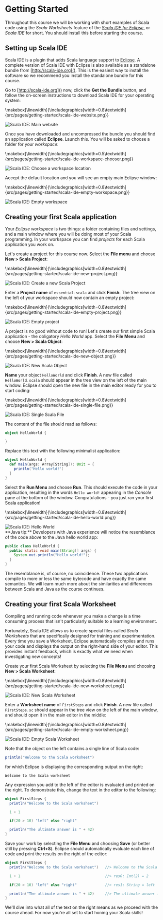 # Getting Started


Throughout this course we will be working with short examples of Scala code using the *Scala Worksheets* feature of the *[Scala IDE for Eclipse]*, or *Scala IDE* for short. You should install this before starting the course.

[Scala IDE for Eclipse]: http://scala-ide.org

## Setting up Scala IDE

Scala IDE is a plugin that adds Scala language support to [Eclipse](http://eclipse.org). A complete version of Scala IDE with Eclipse is also available as a standalone bundle from [http://scala-ide.org](). This is the easiest way to install the software so we recommend you install the standalone bundle for this course.

Go to [http://scala-ide.org]() now, click the **Get the Bundle** button, and follow the on-screen instructions to download Scala IDE for your operating system:

\makebox[\linewidth]{\includegraphics[width=0.8\textwidth]{src/pages/getting-started/scala-ide-website.png}}

<div class="row figure">
<div class="col-sm-10 col-sm-offset-1 col-md-8 col-md-offset-2 text-center">
<img src="src/pages/getting-started/scala-ide-website.png" alt="Scala IDE: Main website">
</div>
</div>

Once you have downloaded and uncompressed the bundle you should find an application called **Eclipse**. Launch this. You will be asked to choose a folder for your *workspace*:

\makebox[\linewidth]{\includegraphics[width=0.5\textwidth]{src/pages/getting-started/scala-ide-workspace-chooser.png}}

<div class="row figure">
<div class="col-xs-8 col-xs-offset-2 col-md-6 col-md-offset-3 text-center">
<img src="src/pages/getting-started/scala-ide-workspace-chooser.png" alt="Scala IDE: Choose a workspace location">
</div>
</div>

Accept the default location and you will see an empty main Eclipse window:

\makebox[\linewidth]{\includegraphics[width=0.8\textwidth]{src/pages/getting-started/scala-ide-empty-workspace.png}}

<div class="row figure">
<div class="col-sm-10 col-sm-offset-1 col-md-8 col-md-offset-2 text-center">
<img src="src/pages/getting-started/scala-ide-empty-workspace.png" alt="Scala IDE: Empty workspace">
</div>
</div>

## Creating your first Scala application

Your *Eclipse workspace* is two things: a folder containing files and settings, and a main window where you will be doing most of your Scala programming. In your workspace you can find *projects* for each Scala application you work on.

Let's create a project for this course now. Select the **File menu** and choose **New > Scala Project**:

\makebox[\linewidth]{\includegraphics[width=0.8\textwidth]{src/pages/getting-started/scala-ide-new-project.png}}

<div class="row figure">
<div class="col-sm-10 col-sm-offset-1 col-md-8 col-md-offset-2 text-center">
<img src="src/pages/getting-started/scala-ide-new-project.png" alt="Scala IDE: Create a new Scala Project">
</div>
</div>

Enter a **Project name** of `essential-scala` and click **Finish**. The tree view on the left of your workspace should now contain an empty project:

\makebox[\linewidth]{\includegraphics[width=0.8\textwidth]{src/pages/getting-started/scala-ide-empty-project.png}}

<div class="row figure">
<div class="col-sm-10 col-sm-offset-1 col-md-8 col-md-offset-2 text-center">
<img src="src/pages/getting-started/scala-ide-empty-project.png" alt="Scala IDE: Empty project">
</div>
</div>

A project is no good without code to run! Let's create our first simple Scala application - the obligatory *Hello World* app. Select the **File Menu** and choose **New > Scala Object**:

\makebox[\linewidth]{\includegraphics[width=0.8\textwidth]{src/pages/getting-started/scala-ide-new-object.png}}

<div class="row figure">
<div class="col-sm-10 col-sm-offset-1 col-md-8 col-md-offset-2 text-center">
<img src="src/pages/getting-started/scala-ide-new-object.png" alt="Scala IDE: New Scala Object">
</div>
</div>

**Name** your object `HelloWorld` and click **Finish**. A new file called `HelloWorld.scala` should appear in the tree view on the left of the main window. Eclipse should open the new file in the main editor ready for you to start coding:

\makebox[\linewidth]{\includegraphics[width=0.8\textwidth]{src/pages/getting-started/scala-ide-single-file.png}}

<div class="row figure">
<div class="col-sm-10 col-sm-offset-1 col-md-8 col-md-offset-2 text-center">
<img src="src/pages/getting-started/scala-ide-single-file.png" alt="Scala IDE: Single Scala File">
</div>
</div>

The content of the file should read as follows:

~~~ scala
object HelloWorld {

}
~~~

Replace this text with the following minimalist application:

~~~ scala
object HelloWorld {
  def main(args: Array[String]): Unit = {
    println("Hello world!")
  }
}
~~~

Select the **Run Menu** and choose **Run**. This should execute the code in your application, resulting in the words `Hello world!` appearing in the *Console* pane at the bottom of the window. Congratulations - you just ran your first Scala application!

\makebox[\linewidth]{\includegraphics[width=0.8\textwidth]{src/pages/getting-started/scala-ide-hello-world.png}}

<div class="row figure">
<div class="col-sm-10 col-sm-offset-1 col-md-8 col-md-offset-2 text-center">
<img src="src/pages/getting-started/scala-ide-hello-world.png" alt="Scala IDE: Hello World">
</div>
</div>

<div class="alert alert-info">
**Java tip:** Developers with Java experience will notice the resemblance of the code above to the Java hello world app:

~~~java
public class HelloWorld {
  public static void main(String[] args) {
    System.out.println("Hello world!");
  }
}
~~~

The resemblance is, of course, no coincidence. These two applications compile to more or less the same bytecode and have exactly the same semantics. We will learn much more about the similarities and differences between Scala and Java as the course continues.
</div>

## Creating your first Scala Worksheet

Compiling and running code whenever you make a change is a time consuming process that isn't particularly suitable to a learning environment.

Fortunately, Scala IDE allows us to create special files called *Scala Worksheets* that are specifically designed for training and experimentation. Every time you save a Worksheet, Eclipse automatically compiles and runs your code and displays the output on the right-hand side of your editor. This provides instant feedback, which is exactly what we need when investigating new concepts!

Create your first Scala Worksheet by selecting the **File Menu** and choosing **New > Scala Worksheet**:

\makebox[\linewidth]{\includegraphics[width=0.8\textwidth]{src/pages/getting-started/scala-ide-new-worksheet.png}}

<div class="row figure">
<div class="col-sm-10 col-sm-offset-1 col-md-8 col-md-offset-2 text-center">
<img src="src/pages/getting-started/scala-ide-new-worksheet.png" alt="Scala IDE: New Scala Worksheet">
</div>
</div>

Enter a **Worksheet name** of `FirstSteps` and click **Finish**. A new file called `FirstSteps.sc` should appear in the tree view on the left of the main window, and should open it in the main editor in the middle:

\makebox[\linewidth]{\includegraphics[width=0.8\textwidth]{src/pages/getting-started/scala-ide-empty-worksheet.png}}

<div class="row figure">
<div class="col-sm-10 col-sm-offset-1 col-md-8 col-md-offset-2 text-center">
<img src="src/pages/getting-started/scala-ide-empty-worksheet.png" alt="Scala IDE: Empty Scala Worksheet">
</div>
</div>

Note that the object on the left contains a single line of Scala code:

~~~ scala
println("Welcome to the Scala worksheet")
~~~

for which Eclipse is displaying the corresponding output on the right:

~~~
Welcome to the Scala worksheet
~~~

Any expression you add to the left of the editor is evaluated and printed on the right. To demonstrate this, change the text in the editor to the following:

~~~ scala
object FirstSteps {
  println("Welcome to the Scala worksheet")

  1 + 1

  if(20 > 10) "left" else "right"

  println("The ultimate answer is " + 42)
}
~~~

Save your work by selecting the **File Menu** and choosing **Save** (or better still by pressing **Ctrl+S**). Eclipse should automatically evaluate each line of code and print the results on the right of the editor:

~~~ scala
object FirstSteps {
  println("Welcome to the Scala worksheet")   //> Welcome to the Scala worksheet

  1 + 1                                       //> res0: Int(2) = 2

  if(20 > 10) "left" else "right"             //> res1: String = left

  println("The ultimate answer is " + 42)     //> The ultimate answer is 42
}
~~~

We'll dive into what all of the text on the right means as we proceed with the course ahead. For now you're all set to start honing your Scala skills!
